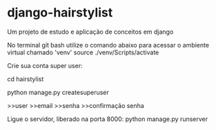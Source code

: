 # django-hairstylist
Um projeto de estudo e aplicação de conceitos em django

No terminal git bash utilize o comando abaixo para acessar o ambiente virtual chamado 'venv'
source ./venv/Scripts/activate

Crie sua conta super user:

cd hairstylist

python manage.py createsuperuser

\>>user
\>>email
\>>senha
\>>confirmação senha

Ligue o servidor, liberado na porta 8000:
python manage.py runserver
